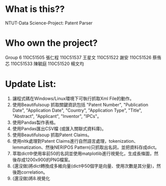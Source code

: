 # What is this??
NTUT-Data Science-Project: Patent Parser

# Who own the project?
Group 6
110C51505 張仁程
110C51537 王星文
110C51522 謝安
110C51526	蔡侑芯
110C51533	陳毓庭
110C51520	楊文均

# Update List:
1. 讓程式碼在Windows/Linux環境下可執行抓取Xml File的動作。
2. 使用Beautifulsoup 抓取關鍵資訊包括 "Patent Number", "Publication Date", "Application Date", "Country", "Application Type", "Title", "Abstract", "Applicant", "Inventor", "IPCs"。
3. 使用Pandas製作表格。
4. 使用Pandas匯出CSV檔 (或匯入關聯式資料庫)。
5. 使用Beautifulsoup 抓取Patent Claims。
6. 使用nltk處理對Patent Claims進行自然語言處理，tokenization、lemmatization、然後NER(POS Pattern)只抓取出名詞，並把資料存成dict。
7. 萃取dict中使用率前50的名詞並使用matplotlib進行視覺化，生成長條圖，然後存成1200x900的PNG檔案。
8. (還沒做)將dict轉換成多維向量(dict中50個字是向量、使用次數是其分量)，然後跑correlation。
9. (還沒做)將8.視覺化
